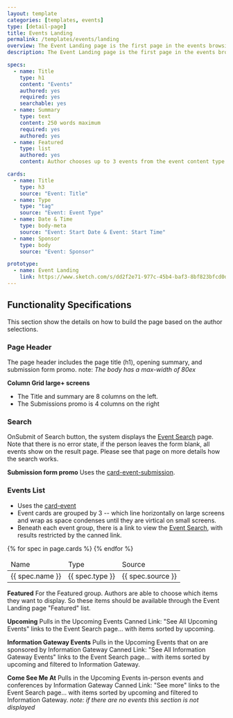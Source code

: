 ```yaml
---
layout: template
categories: [templates, events]
type: [detail-page]
title: Events Landing
permalink: /templates/events/landing
overview: The Event Landing page is the first page in the events browsing journey. 
description: The Event Landing page is the first page in the events browsing journey. Please see the [Events](/templates/events) page for information about the Event content type.

specs:
  - name: Title
    type: h1
    content: "Events"
    authored: yes
    required: yes
    searchable: yes
  - name: Summary
    type: text
    content: 250 words maximum
    required: yes
    authored: yes
  - name: Featured
    type: list
    authored: yes
    content: Author chooses up to 3 events from the event content type. The Title, Start Date & Start Time, Sponsor, and Event type are all stored as a list array.

cards:
  - name: Title
    type: h3
    source: "Event: Title"
  - name: Type
    type: "tag"
    source: "Event: Event Type"
  - name: Date & Time
    type: body-meta
    source: "Event: Start Date & Event: Start Time"
  - name: Sponsor
    type: body
    source: "Event: Sponsor"

prototype:
  - name: Event Landing
    link: https://www.sketch.com/s/dd2f2e71-977c-45b4-baf3-8bf823bfcd0d/p/D13A8BBF-E627-4C8C-83BF-688D149496F5/canvas
---
```


## Functionality Specifications
This section show the details on how to build the page based on the author selections.

### Page Header
The page header includes the page title (h1), opening summary, and submission form promo.
note: _The body has a max-width of 80ex_

**Column Grid large+ screens**
- The Title and summary are 8 columns on the left. 
- The Submissions promo is 4 columns on the right

### Search
OnSubmit of Search button, the system displays the [Event Search](/templates/search-event) page. Note that there is no error state, if the person leaves the form blank, all events show on the result page. Please see that page on more details how the search works.

**Submission form promo**
Uses the [card-event-submission](/patterns/card/card-event-submission).

### Events List
- Uses the [card-event](/patterns/card/card-event)
- Event cards are grouped by 3 -- which line horizontally on large screens and wrap as space condenses until they are virtical on small screens.
- Beneath each event group, there is a link to view the [Event Search](/templates/search-event), with results restricted by the canned link.

<table class="usa-table">
    <thead>
        <tr>
            <td>Name</td>
            <td>Type</td>
            <td>Source</td>
        </tr>
    </thead>
    {% for spec in page.cards %}
    <tbody>
        <tr>
            <td>{{ spec.name }} </td>
            <td>{{ spec.type }}</td>
            <td>{{ spec.source }}</td>
        </tr>
    </tbody>
{% endfor %}
</table>

**Featured**
For the Featured group. Authors are able to choose which items they want to display. So these items should be available through the Event Landing page "Featured" list.

**Upcoming**
Pulls in the Upcoming Events
Canned Link: "See All Upcoming Events" links to the Event Search page... with items sorted by upcoming.

**Information Gateway Events**
Pulls in the Upcoming Events that on are sponsored by Information Gateway
Canned Link: "See All Information Gateway Events" links to the Event Search page... with items sorted by upcoming and filtered to Information Gateway.

**Come See Me At**
Pulls in the Upcoming Events in-person events and conferences by Information Gateway
Canned Link: "See more" links to the Event Search page... with items sorted by upcoming and filtered to Information Gateway.
_note: if there are no events this section is not displayed_




